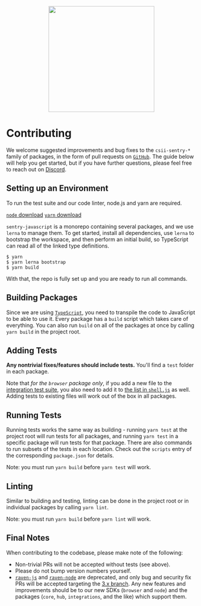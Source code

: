 <p align="center">
  <a href="https://sentry.io" target="_blank" align="center">
    <img src="https://sentry-brand.storage.googleapis.com/sentry-logo-black.png" width="280">
  </a>
  <br />
</p>

# Contributing

We welcome suggested improvements and bug fixes to the `csii-sentry-*` family of packages, in the form of pull requests on [`GitHub`](https://github.com/pengxiaobao/sentry-javascript). The guide below will help you get started, but if you have further questions, please feel free to reach out on [Discord](https://discord.gg/Ww9hbqr).


## Setting up an Environment

To run the test suite and our code linter, node.js and yarn are required.

[`node` download](https://nodejs.org/download)
[`yarn` download](https://yarnpkg.com/en/docs/install)

`sentry-javascript` is a monorepo containing several packages, and we use `lerna` to manage them. To get started, install all dependencies, use `lerna` to bootstrap the workspace, and then perform an initial build, so TypeScript can read all of the linked type definitions.

```
$ yarn
$ yarn lerna bootstrap
$ yarn build
```

With that, the repo is fully set up and you are ready to run all commands.

## Building Packages

Since we are using [`TypeScript`](https://www.typescriptlang.org/), you need to transpile the code to JavaScript to be
able to use it. Every package has a `build` script which takes care of everything. You can also run `build` on all of the
packages at once by calling `yarn build` in the project root.

## Adding Tests

**Any nontrivial fixes/features should include tests.** You'll find a `test` folder in each package.

Note that _for the `browser` package only_, if you add a new file to the [integration test suite](https://github.com/pengxiaobao/sentry-javascript/tree/master/packages/browser/test/integration/suites), you also need to add it to [the list in `shell.js`](https://github.com/pengxiaobao/sentry-javascript/blob/b74e199254147fd984e7bb1ea24193aee70afa74/packages/browser/test/integration/suites/shell.js#L25) as well. Adding tests to existing files will work out of the box in all packages.

## Running Tests

Running tests works the same way as building - running `yarn test` at the project root will run tests for all packages, and running `yarn test` in a specific package will run tests for that package. There are also commands to run subsets of the tests in each location. Check out the `scripts` entry of the corresponding `package.json` for details.

Note: you must run `yarn build` before `yarn test` will work.

## Linting

Similar to building and testing, linting can be done in the project root or in individual packages by calling `yarn lint`.

Note: you must run `yarn build` before `yarn lint` will work.

## Final Notes

When contributing to the codebase, please make note of the following:

- Non-trivial PRs will not be accepted without tests (see above).
- Please do not bump version numbers yourself.
- [`raven-js`](https://github.com/pengxiaobao/sentry-javascript/tree/3.x/packages/raven-js) and [`raven-node`](https://github.com/pengxiaobao/sentry-javascript/tree/3.x/packages/raven-node) are deprecated, and only bug and security fix PRs will be accepted targeting the [3.x branch](https://github.com/pengxiaobao/sentry-javascript/tree/3.x). Any new features and improvements should be to our new SDKs (`browser` and `node`) and the packages (`core`, `hub`, `integrations`, and the like) which support them.
